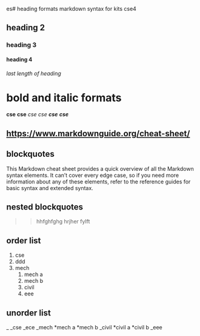 es# heading formats
markdown syntax for kits cse4
## heading 2
### heading 3
#### heading 4
###### last length of heading
# bold and italic formats
**cse**
__cse__
*cse*
_cse_
_**cse**_
__*cse*__
## https://www.markdownguide.org/cheat-sheet/
## blockquotes
This Markdown cheat sheet provides a quick overview of all the Markdown syntax elements. It can’t cover every edge case, so if you need more information about any of these elements, refer to the reference guides for basic syntax and extended syntax.
## nested blockquotes
>>hhfghfghg
>>hrjher
>>fylft
## order list
1.  cse
2.  ddd
3. mech
    1. mech a
    2. mech b 
    4. civil
    5. eee
## unorder list
_ 
_cse
_ece
_mech
    *mech a
    *mech b
_civil
   *civil a
    *civil b
_eee    
    
